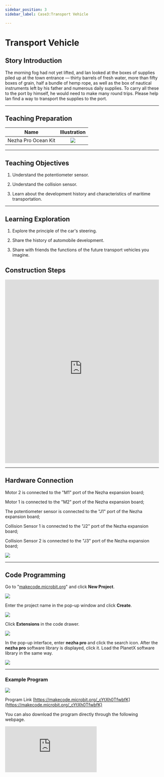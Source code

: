```yaml
---
sidebar_position: 3
sidebar_label: Case3:Transport Vehicle

---
```


# Transport Vehicle
## Story Introduction
The morning fog had not yet lifted, and Ian looked at the boxes of supplies piled up at the town entrance — thirty barrels of fresh water, more than fifty boxes of grain, half a bundle of hemp rope, as well as the box of nautical instruments left by his father and numerous daily supplies. To carry all these to the port by himself, he would need to make many round trips. Please help Ian find a way to transport the supplies to the port.

--- 

## Teaching Preparation

| Name | Illustration |
| :----------: | :--------------------------: |
| Nezha Pro Ocean Kit | ![](https://wiki-media-ef.oss-cn-hongkong.aliyuncs.com/docs/microbit/building-blocks/nezha-pro-ocean-kit/nezha-pro-ocean-kit-products-introduction-002.png.png) |

--- 
## Teaching Objectives 
1. Understand the potentiometer sensor.

2. Understand the collision sensor.

3. Learn about the development history and characteristics of maritime transportation.

--- 

## Learning Exploration

1. Explore the principle of the car's steering.

2. Share the history of automobile development.

3. Share with friends the functions of the future transport vehicles you imagine.

## Construction Steps

<embed src="https://wiki-media-ef.oss-cn-hongkong.aliyuncs.com/docs/microbit/building-blocks/nezha-pro-ocean-kit/setup-diagram/case03/nezha-pro-ocean-kit-step-03-1.png.pdf" type="application/pdf" width="100%" height="600px" />

--- 

## Hardware Connection
Motor 2 is connected to the "M1" port of the Nezha expansion board;

Motor 1 is connected to the "M2" port of the Nezha expansion board;

The potentiometer sensor is connected to the "J1" port of the Nezha expansion board;

Collision Sensor 1 is connected to the "J2" port of the Nezha expansion board;

Collision Sensor 2 is connected to the "J3" port of the Nezha expansion board;

![](https://wiki-media-ef.oss-cn-hongkong.aliyuncs.com/docs/microbit/building-blocks/nezha-pro-ocean-kit/setup-diagram/case03/nezha-pro-ocean-kit-step-03-3.png.png)

--- 
## Code Programming

Go to "[makecode.microbit.org](https://makecode.microbit.org)" and click **New Project**.

![](https://wiki-media-ef.oss-cn-hongkong.aliyuncs.com/docs/microbit/building-blocks/microbit-space-science-kit/images/microbit-space-science-kit-case01-07.png)

Enter the project name in the pop-up window and click **Create**.

![](https://wiki-media-ef.oss-cn-hongkong.aliyuncs.com/docs/microbit/building-blocks/microbit-space-science-kit/images/microbit-space-science-kit-case01-11.png)

Click **Extensions** in the code drawer.

![](https://wiki-media-ef.oss-cn-hongkong.aliyuncs.com/docs/microbit/building-blocks/microbit-space-science-kit/images/microbit-space-science-kit-case01-09.png)

In the pop-up interface, enter **nezha pro** and click the search icon. After the **nezha pro** software library is displayed, click it. Load the PlanetX software library in the same way.

![](https://wiki-media-ef.oss-cn-hongkong.aliyuncs.com/docs/microbit/building-blocks/microbit-space-science-kit/images/microbit-space-science-kit-case01-10.png)

---
### Example Program

![](https://wiki-media-ef.oss-cn-hongkong.aliyuncs.com/docs/microbit/building-blocks/nezha-pro-ocean-kit/setup-diagram/case03/nezha-pro-ocean-kit-step-03-2.png.png)

Program Link
[https://makecode.microbit.org/_cYtXh0TfwbfK](https://makecode.microbit.org/_cYtXh0TfwbfK)

You can also download the program directly through the following webpage.

<div
    style={{
        position: 'relative',
        paddingBottom: '60%',
        overflow: 'hidden',
    }}
>
    <iframe
        src="https://makecode.microbit.org/_cYtXh0TfwbfK"
        frameborder="0"
        sandbox="allow-popups allow-forms allow-scripts allow-same-origin"
        style={{
            position: 'absolute',
            width: '100%',
            height: '100%',
        }}
    />
</div>

---
### Download Program

Use a USB cable to connect the PC and micro:bit V2.

![](https://wiki-media-ef.oss-cn-hongkong.aliyuncs.com/docs/microbit/building-blocks/microbit-space-science-kit/images/microbit-space-science-kit-manual03.gif)

After successful connection, a drive named MICROBIT will be recognized on the computer.

![](https://wiki-media-ef.oss-cn-hongkong.aliyuncs.com/docs/microbit/building-blocks/microbit-space-science-kit/images/microbit-space-science-kit-manual06.png)

Click![](https://wiki-media-ef.oss-cn-hongkong.aliyuncs.com/docs/microbit/building-blocks/microbit-space-science-kit/images/microbit-space-science-kit-manual07.png)in the lower left corner and select **Connect Device**.

![](https://wiki-media-ef.oss-cn-hongkong.aliyuncs.com/docs/microbit/building-blocks/microbit-space-science-kit/images/microbit-space-science-kit-manual11.png)

Click![](https://wiki-media-ef.oss-cn-hongkong.aliyuncs.com/docs/microbit/building-blocks/microbit-space-science-kit/images/microbit-space-science-kit-manual08.png).

![](https://wiki-media-ef.oss-cn-hongkong.aliyuncs.com/docs/microbit/building-blocks/microbit-space-science-kit/images/microbit-space-science-kit-manual12.png)

Click![](https://wiki-media-ef.oss-cn-hongkong.aliyuncs.com/docs/microbit/building-blocks/microbit-space-science-kit/images/microbit-space-science-kit-manual09.png).

![](https://wiki-media-ef.oss-cn-hongkong.aliyuncs.com/docs/microbit/building-blocks/microbit-space-science-kit/images/microbit-space-science-kit-manual13.png)

In the pop-up window, select **BBC micro:bit CMSIS-DAP**, then select **Connect**. At this point, our micro:bit has been successfully connected.

![](https://wiki-media-ef.oss-cn-hongkong.aliyuncs.com/docs/microbit/building-blocks/microbit-space-science-kit/images/microbit-space-science-kit-manual14.png)

Click **Download Program**

![](https://wiki-media-ef.oss-cn-hongkong.aliyuncs.com/docs/microbit/building-blocks/microbit-space-science-kit/images/microbit-space-science-kit-manual10.png)

---
## Case Demonstration

Press Collision Sensor 1, and the car moves forward; press Collision Sensor 2, and the car moves backward. The speed of the car is controlled by the potentiometer sensor.

**Picture**

---
### Extended Knowledge

### Maritime Transport: The Blue Artery Connecting the World

#### I. Historical Evolution of Maritime Transport

**Ancient Times to the Middle Ages (Age of Sailing Ships)**

Technical Features: Driven by wind power, typical examples include the treasure ships of the Ming Dynasty in China, Arab dhows, and European caravels.

Trade Networks: Maritime branches of the Silk Road (Indian Ocean - Pacific routes), Mediterranean trade circles (grain transportation in the Roman Empire).

Limitations: Slow speed (about 5-7 knots), reliance on monsoons, and routes restricted by geography.

**Industrial Revolution to the 20th Century (Age of Steam and Mechanization)**

Technological Breakthroughs: Fulton's steamship came out in 1807; iron-hulled ships replaced wooden ships in the 19th century; containerization in the 20th century (McLean first used containers in 1956).

Impact: Global maritime trade volume was about 500 million tons in 1900; after World War II, container transportation reduced costs by 90%, promoting global division of labor.

**21st Century to Present (Intelligence and Green Transformation)**

Current Situation: In 2023, global maritime transport undertakes about 80% of international trade (calculated by ton-kilometers), with the total tonnage of the merchant fleet exceeding 2 billion tons (UNCTAD data).

Trends: Automated ports (such as Shanghai Yangshan Port), LNG-powered ships, digital shipping management (blockchain bills of lading).

#### II. Main Modes and Vessel Types of Maritime Transport
| Transport Mode | Vessel Type | Typical Cargo | Characteristics |
|---|---|---|---|
| Container Transport | Container ships (ultra-large ones like 24,000 TEU) | Industrial products, consumer goods | Standardized loading and unloading, accounting for 35% of maritime trade volume (by value), with routes covering major ports worldwide. |
| Bulk Cargo Transport | Cape-size, Panamax bulk carriers | Iron ore, coal, grain | Single-vessel deadweight exceeds 200,000 tons, with routes concentrated in resource-exporting countries (such as Australia - China iron ore routes). |
| Tanker Transport | VLCC (Very Large Crude Carrier, deadweight 300,000+ tons) | Crude oil, refined oil | Routes are significantly affected by geopolitics (such as the Strait of Hormuz, Strait of Malacca), requiring anti-pollution design. |
| Liquefied Gas Transport | LNG/LPG carriers | Liquefied natural gas, liquefied petroleum gas | Require low-temperature or high-pressure storage, high ship construction costs, with routes concentrated in the Middle East - East Asia, North America - Europe. |
| General Cargo Transport | Multipurpose cargo ships | Machinery, vehicles, building materials | Suitable for non-standardized goods, gradually replaced by containers, accounting for less than 10%. |
| Special Transport | Ro-ro ships, heavy-lift ships, refrigerated ships | Automobiles, heavy equipment, fresh food | Ro-ro ships can directly load and unload vehicles (such as automobile exports); refrigerated ships have temperature control accuracy of ±0.5℃. |

#### III. Key Routes and Hubs of Global Maritime Transport

**Major International Routes**

Asia-Europe Routes: Suez Canal Route (Asia - Europe, shortening the voyage by 40% compared to going around the Cape of Good Hope), Arctic Northeast Route (China-Russia route, navigable in summer).

Trans-Pacific Routes: Far East - North America West Coast (Long Beach, Los Angeles), Far East - North America East Coast (via the Panama Canal).

Atlantic Routes: Europe - North America (traditional trade routes), South America East Coast - Europe (soybean, iron ore transportation).

**Hub Ports (2023 Throughput Data)**

Container Ports: Shanghai Port (47.3 million TEU), Singapore Port (37.4 million TEU), Ningbo-Zhoushan Port (33.35 million TEU).

Bulk Cargo Ports: Port Hedland, Australia (iron ore, annual throughput 180 million tons), Tubarão Port, Brazil (iron ore).

Tanker Ports: Jubail Port, Saudi Arabia; Fujairah Port, UAE (Persian Gulf crude oil transshipment hubs).

#### IV. Challenges and Sustainable Development of Maritime Transport

**Environmental Challenges**

Carbon Emissions: The shipping industry accounts for 2.8% of global greenhouse gas emissions (2023). The International Maritime Organization (IMO) requires net-zero emissions by 2050.

Pollution Risks: Ship sulfur emissions (IMO 2020 sulfur limit order, sulfur content ≤0.5%), biological invasion caused by ballast water (such as the spread of zebra mussels).

Accident Impacts: Crude oil spills (such as the 1989 Exxon Valdez accident, polluting Alaskan waters), containers falling into the sea (about 10,000 standard containers lost annually).

**Geopolitical and Security Risks**

Piracy Threats: Gulf of Guinea (54 pirate attacks in 2023), Gulf of Aden (risk reduced after international escort).

Geopolitical Conflicts: The Russia-Ukraine war affected Black Sea grain transportation (2022 Black Sea Grain Initiative), Red Sea shipping disrupted by the Yemeni conflict.

Sustainable Development Practices

Green Technologies: Methanol-powered ships (such as Maersk's first methanol container ship in 2023), ammonia-fuel test ships, wind-assisted propulsion (installation of sails or kites).

Digital Transformation: Blockchain bills of lading (such as Maersk and IBM's TradeLens platform), AI-predicted route optimization (reducing fuel consumption by 10-15%).

International Governance: IMO's "2021 International Shipping Carbon Intensity Indicator (CII)", requiring ships to improve carbon intensity by 2% annually.

#### V. Future Trends: Intelligence, Low-Carbonization, and Regionalization

**Technological Innovation**

Autonomous ships (such as Japan's unmanned container ship tested in 2024), hydrogen-fueled ships (2030 target).

**Regionalized Trade**

Short-sea shipping (European short-sea transport accounting for 30%), intra-regional port alliances (such as the Southeast Asian port network).

**Emerging Markets**

Development of coastal shipping in Africa (such as the expansion of Lagos Port in Nigeria), commercialization of Arctic routes (China-Russia cooperation in the Yamal LNG project).

As the cornerstone of globalization, maritime transport is transforming from "efficiency first" to "green and intelligent". Its development is deeply intertwined with geopolitics, technological innovation, and ecological protection, reshaping the world economic pattern of the 21st century.

